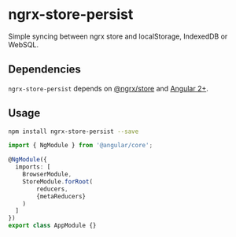 # ngrx-store-persist
Simple syncing between ngrx store and localStorage, IndexedDB or WebSQL.

## Dependencies
`ngrx-store-persist` depends on [@ngrx/store](https://github.com/ngrx/store) and [Angular 2+](https://github.com/angular/angular).

## Usage
```bash
npm install ngrx-store-persist --save
```

```ts
import { NgModule } from '@angular/core';

@NgModule({
  imports: [
    BrowserModule,
    StoreModule.forRoot(
        reducers,
        {metaReducers}
    )
  ]
})
export class AppModule {}
```
